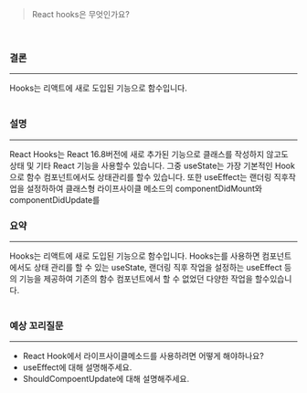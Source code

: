> React hooks은 무엇인가요?


<br/>

### 결론
<hr/>
Hooks는 리액트에 새로 도입된 기능으로 함수입니다. 
<br/><br/>

### 설명
<hr/>
React Hooks는 React 16.8버전에 새로 추가된 기능으로 클래스를 작성하지 않고도 상태 및 기타 React 기능을 사용할수 있습니다. 
그중 useState는 가장 기본적인 Hook으로 함수 컴포넌트에서도 상태관리를 할수 있습니다. 
또한 useEffect는 랜더링 직후작업을 설정하하여 클래스형 라이프사이클 메소드의 componentDidMount와 componentDidUpdate를

### 요약
<hr/> 
Hooks는 리액트에 새로 도입된 기능으로 함수입니다. 
Hooks는를 사용하면 컴포넌트에서도 상태 관리를 할 수 있는 useState, 랜더링 직후 작업을 설정하는 useEffect 등의 기능을 제공하여 기존의 함수 컴포넌트에서 할 수 없었던 다양한 작업을 할수있습니다. 
 <br/><br/>

### 예상 꼬리질문 
<hr/> 

- React Hook에서 라이프사이클메소드를 사용하려면 어떻게 해야하나요?
- useEffect에 대해 설명해주세요. 
- ShouldCompoentUpdate에 대해 설명해주세요.
